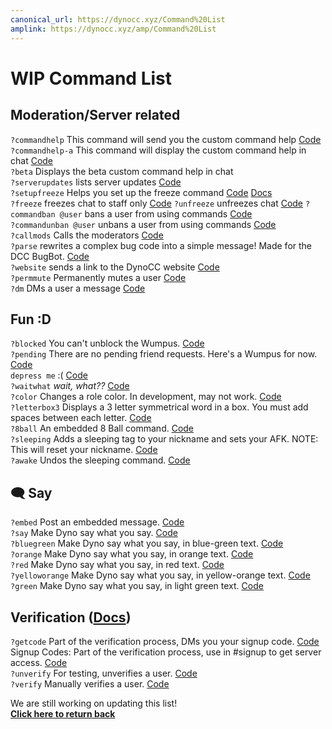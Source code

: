 ```yaml
---
canonical_url: https://dynocc.xyz/Command%20List
amplink: https://dynocc.xyz/amp/Command%20List
---
```


# WIP Command List
## Moderation/Server related
`?commandhelp` This command will send you the custom command help [Code](https://github.com/DynoCC/gamedevchat-dyno/blob/master/%3Fcommandhelp)  
`?commandhelp-a` This command will display the custom command help in chat [Code](https://github.com/DynoCC/gamedevchat-dyno/blob/master/%3Fcommandhelp-a)  
`?beta` Displays the beta custom command help in chat  
`?serverupdates` lists server updates [Code](https://github.com/DynoCC/gamedevchat-dyno/blob/master/serverupdates.txt)  
`?setupfreeze` Helps you set up the freeze command [Code](https://github.com/DynoCC/Dyno-Custom-Commands/blob/master/Freeze%20Commands/setupfreeze.txt) [Docs](https://dynocc.tk/freeze)  
`?freeze` freezes chat to staff only [Code](https://github.com/DynoCC/Dyno-Custom-Commands/blob/master/Freeze%20Commands/freeze.txt) 
`?unfreeze` unfreezes chat [Code](https://github.com/DynoCC/Dyno-Custom-Commands/blob/master/Freeze%20Commands/unfreeze.txt)
`?commandban @user` bans a user from using commands [Code](https://github.com/DynoCC/Dyno-Custom-Commands/blob/master/command%20ban.txt)  
`?commandunban @user` unbans a user from using commands [Code](https://github.com/DynoCC/Dyno-Custom-Commands/blob/master/command%20unban.txt)  
`?callmods` Calls the moderators [Code](https://github.com/DynoCC/Dyno-Custom-Commands/blob/master/callmods.txt)  
`?parse` rewrites a complex bug code into a simple message! Made for the DCC BugBot. [Code](https://github.com/DynoCC/Dyno-Custom-Commands/blob/master/parse.txt)  
`?website` sends a link to the DynoCC website [Code](https://github.com/Dynocc/Dyno-Custom-Commands/blob/master/%3Fwebsite)  
`?permmute` Permanently mutes a user [Code](https://github.com/Dynocc/Dyno-Custom-Commands/blob/master/permmute.txt)  
`?dm` DMs a user a message [Code](https://github.com/Dynocc/Dyno-Custom-Commands/blob/master/dm.txt)
## Fun :D
`?blocked` You can't unblock the Wumpus. [Code](https://github.com/DynoCC/Dyno-Custom-Commands/blob/master/blocked.txt)  
`?pending` There are no pending friend requests. Here's a Wumpus for now. [Code](https://github.com/DynoCC/Dyno-Custom-Commands/blob/master/pending.txt)  
`depress me` :( [Code](https://github.com/DynoCC/Dyno-Custom-Commands/blob/master/depress%20me.txt)  
`?waitwhat` _wait, what??_ [Code](https://github.com/DynoCC/gamedevchat-dyno/blob/master/waitwhat.txt)  
`?color` Changes a role color. In development, may not work. [Code](https://github.com/DynoCC/Dyno-Custom-Commands/blob/master/color.txt)  
`?letterbox3` Displays a 3 letter symmetrical word in a box. You must add spaces between each letter. [Code](https://github.com/DynoCC/Dyno-Custom-Commands/blob/master/letterbox3)  
`?8ball` An embedded 8 Ball command. [Code](https://github.com/DynoCC/Dyno-Custom-Commands/blob/master/8ball.txt)   
`?sleeping` Adds a sleeping tag to your nickname and sets your AFK. NOTE: This will reset your nickname. [Code](https://github.com/DynoCC/Dyno-Custom-Commands/blob/master/sleeping)   
`?awake` Undos the sleeping command. [Code](https://github.com/DynoCC/Dyno-Custom-Commands/blob/master/awake)   
## 🗨 Say
`?embed` Post an embedded message. [Code](https://github.com/DynoCC/Dyno-Custom-Commands/blob/master/embed.txt)  
`?say` Make Dyno say what you say. [Code](https://github.com/DynoCC/gamedevchat-dyno/blob/master/say.txt)  
`?bluegreen` Make Dyno say what you say, in blue-green text. [Code](https://github.com/DynoCC/gamedevchat-dyno/blob/master/bluegreen.txt)  
`?orange` Make Dyno say what you say, in orange text. [Code](https://github.com/DynoCC/gamedevchat-dyno/blob/master/orange.txt)  
`?red` Make Dyno say what you say, in red text. [Code](https://github.com/DynoCC/gamedevchat-dyno/blob/master/red.txt)  
`?yelloworange` Make Dyno say what you say, in yellow-orange text. [Code](https://github.com/DynoCC/gamedevchat-dyno/blob/master/yelloworange.txt)  
`?green` Make Dyno say what you say, in light green text. [Code](https://github.com/DynoCC/gamedevchat-dyno/blob/master/green.txt)  
## Verification ([Docs](verification))
`?getcode` Part of the verification process, DMs you your signup code. [Code](https://github.com/DynoCC/Dyno-Custom-Commands/blob/master/getcode.txt)  
Signup Codes: Part of the verification process, use in #signup to get server access. [Code](https://github.com/DynoCC/Dyno-Custom-Commands/blob/master/Signup%20codes.txt)  
`?unverify` For testing, unverifies a user. [Code](https://github.com/DynoCC/Dyno-Custom-Commands/blob/master/unverify.txt)  
`?verify` Manually verifies a user. [Code](https://github.com/DynoCC/Dyno-Custom-Commands/blob/master/verify.txt)  

We are still working on updating this list!  
[**Click here to return back**](https://dynocc.tk)
